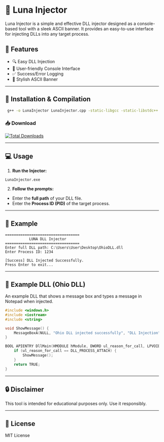 # 🌙 Luna Injector

Luna Injector is a simple and effective DLL injector designed as a console-based tool with a sleek ASCII banner. It provides an easy-to-use interface for injecting DLLs into any target process.

## 📌 Features
- 🔍 Easy DLL Injection
- 📂 User-friendly Console Interface
- ✅ Success/Error Logging
- 🎨 Stylish ASCII Banner

---

## 🚀 Installation & Compilation

```bash
 g++ -o LunaInjector LunaInjector.cpp -static-libgcc -static-libstdc++
```

### 📥 Download
[![Total Downloads](https://img.shields.io/github/downloads/YourUsername/Luna-Injector/total?style=for-the-badge)](https://github.com/YourUsername/Luna-Injector/releases)

---

## 💻 Usage
1. **Run the Injector:**
```bash
LunaInjector.exe
```

2. **Follow the prompts:**
- Enter the **full path** of your DLL file.
- Enter the **Process ID (PID)** of the target process.

---

## 📸 Example
```
==================================
           LUNA DLL Injector      
==================================
Enter full DLL path: C:\Users\User\Desktop\OhioDLL.dll
Enter Process ID: 1234

[Success] DLL Injected Successfully.
Press Enter to exit...
```

---

## 📂 Example DLL (Ohio DLL)
An example DLL that shows a message box and types a message in Notepad when injected.

```cpp
#include <windows.h>
#include <iostream>
#include <string>

void ShowMessage() {
    MessageBoxA(NULL, "Ohio DLL injected successfully", "DLL Injection", MB_OK | MB_ICONINFORMATION);
}

BOOL APIENTRY DllMain(HMODULE hModule, DWORD ul_reason_for_call, LPVOID lpReserved) {
    if (ul_reason_for_call == DLL_PROCESS_ATTACH) {
        ShowMessage();
    }
    return TRUE;
}
```

---

## 🔒 Disclaimer
This tool is intended for educational purposes only. Use it responsibly.

---

## 📜 License
MIT License

